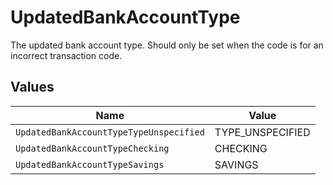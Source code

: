 # UpdatedBankAccountType

The updated bank account type. Should only be set when the code is for an incorrect transaction code.


## Values

| Name                                    | Value                                   |
| --------------------------------------- | --------------------------------------- |
| `UpdatedBankAccountTypeTypeUnspecified` | TYPE_UNSPECIFIED                        |
| `UpdatedBankAccountTypeChecking`        | CHECKING                                |
| `UpdatedBankAccountTypeSavings`         | SAVINGS                                 |